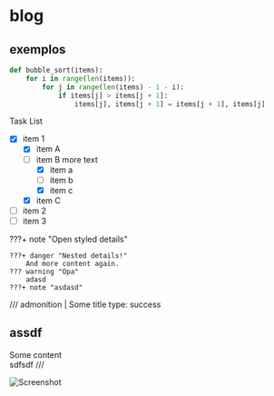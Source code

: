 # blog

## exemplos

``` py title="bubble_sort.py"
def bubble_sort(items):
    for i in range(len(items)):
        for j in range(len(items) - 1 - i):
            if items[j] > items[j + 1]:
                items[j], items[j + 1] = items[j + 1], items[j]
```


Task List

-   [X] item 1
    *   [X] item A
    *   [ ] item B
        more text
        +   [x] item a
        +   [ ] item b
        +   [x] item c
    *   [X] item C
-   [ ] item 2
-   [ ] item 3

???+ note "Open styled details"

    ???+ danger "Nested details!"
        And more content again.
    ??? warning "Opa"
        adasd
    ???+ note "asdasd"

/// admonition | Some title
    type: success
## assdf
Some content\
sdfsdf
///    


![Screenshot](img/devops.webp)